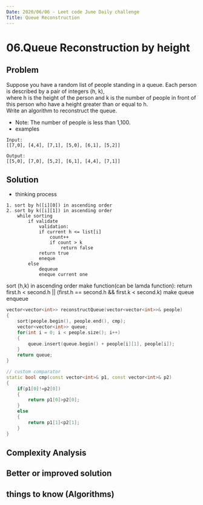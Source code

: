 ```yaml
---
Date: 2020/06/06 - Leet code June Daily challenge
Title: Queue Reconstruction
---
```

# 06.Queue Reconstruction by height

## Problem
Suppose you have a random list of people standing in a queue. Each person is described by a pair of integers (h, k),   
where h is the height of the person and k is the number of people in front of this person who have a height greater than or equal to h.  
Write an algorithm to reconstruct the queue.  

- Note: The number of people is less than 1,100.
- examples
```
Input:
[[7,0], [4,4], [7,1], [5,0], [6,1], [5,2]]

Output:
[[5,0], [7,0], [5,2], [6,1], [4,4], [7,1]]
```
## Solution
- thinking process
```  
1. sort by h([i][0]) in ascending order  
2. sort by k([i][1]) in ascending order  
    while sorting
        if validate     
            validation:  
            if current h <= list[i]  
                count++  
                if count > k  
                    return false  
            return true  
            eneque
        else
            dequeue   
            eneque current one    
```            
sort (h,k) in ascending order
make function(can be lamda function):
    return first.h < second.h || (first.h == second.h && first.k < second.k)
make queue
enqueue
```cpp
vector<vector<int>> reconstructQueue(vector<vector<int>>& people)
{
    sort(people.begin(), people.end(), cmp);
    vector<vector<int>> queue;
    for(int i = 0; i < people.size(); i++)
    {
        queue.insert(queue.begin() + people[i][1], people[i]);
    }
    return queue;
}

// custom comparator
static bool cmp(const vector<int>& p1, const vector<int>& p2)
{
    if(p1[0]!=p2[0]) 
    {
        return p1[0]>p2[0];
    }
    else 
    {
        return p1[1]<p2[1];
    }
}
```
## Complexity Analysis

## Better or improved solution

## things to know (Algorithms)